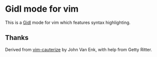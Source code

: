 # Gidl mode for vim

This is a [Gidl][] mode for vim which features syntax highlighting.

[Gidl]: https://github.com/galoisinc/gidl

## Thanks

Derived from [vim-cauterize][] by John Van Enk, with help from Getty Ritter.

[vim-cauterize]: https://github.com/cauterize-tools/vim-cauterize
